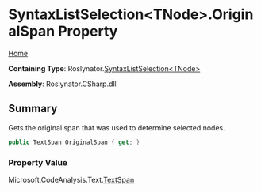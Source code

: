 # SyntaxListSelection\<TNode>\.OriginalSpan Property

[Home](../../../README.md)

**Containing Type**: Roslynator\.[SyntaxListSelection\<TNode>](../README.md)

**Assembly**: Roslynator\.CSharp\.dll

## Summary

Gets the original span that was used to determine selected nodes\.

```csharp
public TextSpan OriginalSpan { get; }
```

### Property Value

Microsoft\.CodeAnalysis\.Text\.[TextSpan](https://docs.microsoft.com/en-us/dotnet/api/microsoft.codeanalysis.text.textspan)

